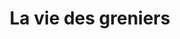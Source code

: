 ---
title: "La vie des greniers"
url: /conde-sur-sarthe/la-vie-des-greniers/
shop: Gebrauchtwaren
---
